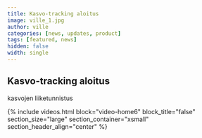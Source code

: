 ```yaml
---
title: Kasvo-tracking aloitus
image: ville_1.jpg
author: ville
categories: [news, updates, product]
tags: [featured, news]
hidden: false
width: single
---
```


## Kasvo-tracking aloitus



kasvojen liiketunnistus

{% include videos.html
  block="video-home6"
  block_title="false"
  section_size="large"
  section_container="xsmall"
  section_header_align="center"
%}
